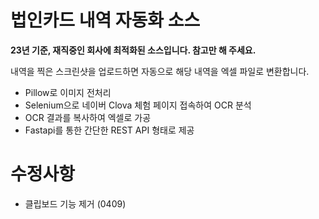 # 법인카드 내역 자동화 소스

**23년 기준, 재직중인 회사에 최적화된 소스입니다. 참고만 해 주세요.**

내역을 찍은 스크린샷을 업로드하면
자동으로 해당 내역을 엑셀 파일로 변환합니다.

- Pillow로 이미지 전처리
- Selenium으로 네이버 Clova 체험 페이지 접속하여 OCR 분석
- OCR 결과를 복사하여 엑셀로 가공
- Fastapi를 통한 간단한 REST API 형태로 제공

# 수정사항
- 클립보드 기능 제거 (0409)
